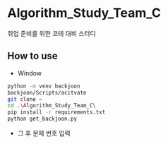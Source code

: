 # Algorithm_Study_Team_C

취업 준비를 위한 코테 대비 스터디


## How to use
* Window
```bash
python -m venv backjoon 
backjoon/Scripts/acitvate
git clone ~
cd .\Algorithm_Study_Team_C\
pip install -r requirements.txt
python get_backjoon.py
```
* 그 후 문제 번호 입력
